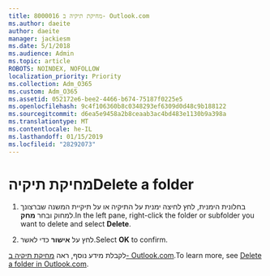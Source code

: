 ```yaml
---
title: 8000016 מחיקת תיקיה ב- Outlook.com
ms.author: daeite
author: daeite
manager: jackiesm
ms.date: 5/1/2018
ms.audience: Admin
ms.topic: article
ROBOTS: NOINDEX, NOFOLLOW
localization_priority: Priority
ms.collection: Adm_O365
ms.custom: Adm_O365
ms.assetid: 052172e6-bee2-4466-b674-75187f0225e5
ms.openlocfilehash: 9c4f106360b8c0348293ef6309d0d48c9b188122
ms.sourcegitcommit: d6ea5e9458a2b8ceaab3ac4bd483e1130b9a398a
ms.translationtype: MT
ms.contentlocale: he-IL
ms.lasthandoff: 01/15/2019
ms.locfileid: "28292073"
---
```

# <a name="delete-a-folder"></a><span data-ttu-id="9644a-102">מחיקת תיקיה</span><span class="sxs-lookup"><span data-stu-id="9644a-102">Delete a folder</span></span>

1. <span data-ttu-id="9644a-103">בחלונית הימנית, לחץ לחיצה ימנית על התיקיה או על תיקיית המשנה שברצונך למחוק ובחר **מחק**.</span><span class="sxs-lookup"><span data-stu-id="9644a-103">In the left pane, right-click the folder or subfolder you want to delete and select **Delete**.</span></span> 
    
2. <span data-ttu-id="9644a-104">לחץ על **אישור** כדי לאשר.</span><span class="sxs-lookup"><span data-stu-id="9644a-104">Select **OK** to confirm.</span></span> 
    
<span data-ttu-id="9644a-105">לקבלת מידע נוסף, ראה [מחיקת תיקיה ב- Outlook.com](https://go.microsoft.com/fwlink/p/?linkid=873134).</span><span class="sxs-lookup"><span data-stu-id="9644a-105">To learn more, see [Delete a folder in Outlook.com](https://go.microsoft.com/fwlink/p/?linkid=873134).</span></span>
  

